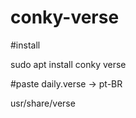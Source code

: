 # conky-verse


#install

sudo apt install conky verse

#paste daily.verse -> pt-BR

usr/share/verse
